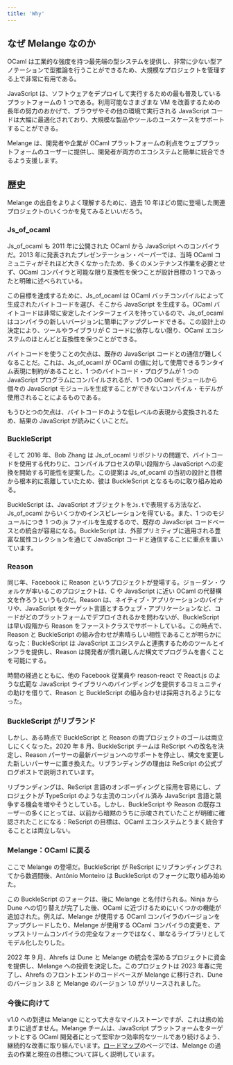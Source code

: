```yaml
---
title: 'Why'
---
```


## なぜ Melange なのか

OCaml は工業的な強度を持つ最先端の型システムを提供し、非常に少ない型アノテーションで型推論を行うことができるため、大規模なプロジェクトを管理する上で非常に有用である。

JavaScript は、ソフトウェアをデプロイして実行するための最も普及しているプラットフォームの 1 つである。利用可能なさまざまな VM を改善するための長年の努力のおかげで、ブラウザやその他の環境で実行される JavaScript コードは大幅に最適化されており、大規模な製品やツールのユースケースをサポートすることができる。

Melange は、開発者や企業が OCaml プラットフォームの利点をウェブプラットフォームのユーザーに提供し、開発者が両方のエコシステムと簡単に統合できるよう支援します。

## 歴史

Melange の出自をよりよく理解するために、過去 10 年ほどの間に登場した関連プロジェクトのいくつかを見てみるといいだろう。

### Js_of_ocaml

Js_of_ocaml も 2011 年に公開された OCaml から JavaScript へのコンパイラだ。2013 年に発表されたプレゼンテーション・ペーパーでは、当時 OCaml コミュニティがそれほど大きくなかったため、多くのメンテナンス作業を必要とせず、OCaml コンパイラと可能な限り互換性を保つことが設計目標の 1 つであったと明確に述べられている。

この目標を達成するために、Js_of_ocaml は OCaml バッチコンパイルによって生成されたバイトコードを選び、そこから JavaScript を生成する。OCaml バイトコードは非常に安定したインターフェイスを持っているので、Js_of_ocaml はコンパイラの新しいバージョンに簡単にアップグレードできる。この設計上の決定により、ツールやライブラリが C コードに依存しない限り、OCaml エコシステムのほとんどと互換性を保つことができる。

バイトコードを使うことの欠点は、既存の JavaScript コードとの通信が難しくなることだ。これは、Js_of_ocaml が OCaml の値に対して使用できるランタイム表現に制約があることと、1 つのバイトコード・プログラムが 1 つの JavaScript プログラムにコンパイルされるが、1 つの OCaml モジュールから個々の JavaScript モジュールを生成することができないコンパイル・モデルが使用されることによるものである。

もうひとつの欠点は、バイトコードのような低レベルの表現から変換されるため、結果の JavaScript が読みにくいことだ。

### BuckleScript

そして 2016 年、Bob Zhang は Js_of_ocaml リポジトリの問題で、バイトコードを使用する代わりに、コンパイルプロセスの早い段階から JavaScript への変換を開始する可能性を提案した。この提案は Js_of_ocaml の当初の設計と目標から根本的に乖離していたため、彼は BuckleScript となるものに取り組み始める。

BuckleScript は、JavaScript オブジェクトを`Js.t`で表現する方法など、Js_of_ocaml からいくつかのインスピレーションを得ている。また、1 つのモジュールにつき 1 つの.js ファイルを生成するので、既存の JavaScript コードベースとの統合が容易になる。BuckleScript は、外部プリミティブに適用される豊富な属性コレクションを通じて JavaScript コードと通信することに重点を置いています。

### Reason

同じ年、Facebook に Reason というプロジェクトが登場する。ジョーダン・ウォルケが率いるこのプロジェクトは、C や JavaScript に近い OCaml の代替構文を作ろうというものだ。Reason は、ネイティブ・アプリケーションのバイナリや、JavaScript をターゲット言語とするウェブ・アプリケーションなど、コードがどのプラットフォームでデプロイされるかを問わないが、BuckleScript は早い段階から Reason をファーストクラスでサポートしている。この時点で、Reason と BuckleScript の組み合わせが素晴らしい相性であることが明らかになった：BuckleScript は JavaScript エコシステムと連携するためのツールとインフラを提供し、Reason は開発者が慣れ親しんだ構文でプログラムを書くことを可能にする。

時間の経過とともに、他の Facebook 従業員や reason-react で React.js のような広範な JavaScript ライブラリへのバインディングを提供するコミュニティの助けを借りて、Reason と BuckleScript の組み合わせは採用されるようになった。

### BuckleScript がリブランド

しかし、ある時点で BuckleScript と Reason の両プロジェクトのゴールは両立しにくくなった。2020 年 8 月、BuckleScript チームは ReScript への改名を決定し、Reason パーサーの最新バージョンへのサポートを停止し、構文を変更した新しいパーサーに置き換えた。リブランディングの理由は ReScript の公式ブログポストで説明されています。

リブランディングは、ReScript 言語のオンボーディングと採用を容易にし、プロジェクトが TypeScript のような主流のコンパイル済み JavaScript 言語と競争する機会を増やそうとしている。しかし、BuckleScript や Reason の既存ユーザーの多くにとっては、以前から暗黙のうちに示唆されていたことが明確に確認されたことになる：ReScript の目標は、OCaml エコシステムとうまく統合することとは両立しない。

### Melange：OCaml に戻る

ここで Melange の登場だ。BuckleScript が ReScript にリブランディングされてから数週間後、António Monteiro は BuckleScript のフォークに取り組み始めた。

この BuckleScript のフォークは、後に Melange と名付けられる。Ninja から Dune への切り替えが完了した後、OCaml に近づけるためにいくつかの機能が追加された。例えば、Melange が使用する OCaml コンパイラのバージョンをアップグレードしたり、Melange が使用する OCaml コンパイラの変更を、アップストリームコンパイラの完全なフォークではなく、単なるライブラリとしてモデル化したりした。

2022 年 9 月、Ahrefs は Dune と Melange の統合を深めるプロジェクトに資金を提供し、Melange への投資を決定した。このプロジェクトは 2023 年春に完了し、Ahrefs のフロントエンドのコードベースが Melange に移行され、Dune のバージョン 3.8 と Melange のバージョン 1.0 がリリースされました。

### 今後に向けて

v1.0 への到達は Melange にとって大きなマイルストーンですが、これは旅の始まりに過ぎません。Melange チームは、JavaScript プラットフォームをターゲットとする OCaml 開発者にとって堅牢かつ効率的なツールであり続けるよう、継続的な改善に取り組んでいます。[ロードマップ](https://melange.re/v2.2.0/roadmap/)のページでは、Melange の過去の作業と現在の目標について詳しく説明しています。
